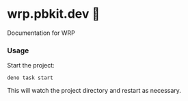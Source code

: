 # wrp.pbkit.dev 🌯

Documentation for WRP

### Usage

Start the project:

```
deno task start
```

This will watch the project directory and restart as necessary.
